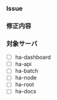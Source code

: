 ### Issue


### 修正内容


### 対象サーバ
- [ ] ha-dashboard
- [ ] ha-api
- [ ] ha-batch
- [ ] ha-node
- [ ] ha-root
- [ ] ha-docs
